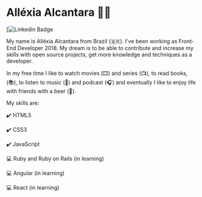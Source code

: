 # Alléxia Alcantara :woman_technologist:

[![Linkedin Badge](https://img.shields.io/badge/-LinkedIn-blue?style=flat-square&logo=Linkedin&logoColor=white&link=[https://www.linkedin.com/in/allexia-alcantara-79126871//])


My name is Alléxia Alcantara from Brazil (🇧🇷). I've been working as Front-End Developer 2018. My dream is to be able to contribute and increase my skills with open source projects, get more knowledge and techniques as a developer.

In my free time I like to watch movies (🎞️) and series (📺), to read books, (📚), to listen to music (🎵) and podcast (:headphones:) and eventually I like to enjoy life with friends with a beer (🍺).

My skills are:

:heavy_check_mark: HTML5

:heavy_check_mark: CSS3

:heavy_check_mark: JavaScript

:computer: Ruby and Ruby on Rails (in learning)

:computer: Angular (in learning)

:computer: React (in learning)





